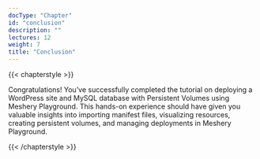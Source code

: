 ```yaml
---
docType: "Chapter"
id: "conclusion"
description: ""
lectures: 12
weight: 7
title: "Conclusion"
---
```


{{< chapterstyle >}}


Congratulations! You’ve successfully completed the tutorial on deploying a WordPress site and MySQL database with Persistent Volumes using Meshery Playground. This hands-on experience should have given you valuable insights into importing manifest files, visualizing resources, creating persistent volumes, and managing deployments in Meshery Playground.

{{< /chapterstyle >}}
